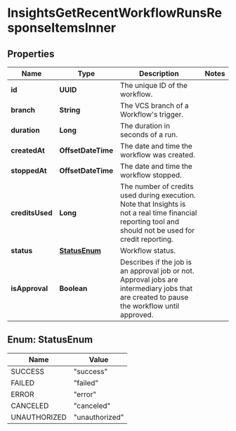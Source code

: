 

# InsightsGetRecentWorkflowRunsResponseItemsInner


## Properties

| Name | Type | Description | Notes |
|------------ | ------------- | ------------- | -------------|
|**id** | **UUID** | The unique ID of the workflow. |  |
|**branch** | **String** | The VCS branch of a Workflow&#39;s trigger. |  |
|**duration** | **Long** | The duration in seconds of a run. |  |
|**createdAt** | **OffsetDateTime** | The date and time the workflow was created. |  |
|**stoppedAt** | **OffsetDateTime** | The date and time the workflow stopped. |  |
|**creditsUsed** | **Long** | The number of credits used during execution. Note that Insights is not a real time financial reporting tool and should not be used for credit reporting. |  |
|**status** | [**StatusEnum**](#StatusEnum) | Workflow status. |  |
|**isApproval** | **Boolean** | Describes if the job is an approval job or not. Approval jobs are intermediary jobs that are created to pause the workflow until approved. |  |



## Enum: StatusEnum

| Name | Value |
|---- | -----|
| SUCCESS | &quot;success&quot; |
| FAILED | &quot;failed&quot; |
| ERROR | &quot;error&quot; |
| CANCELED | &quot;canceled&quot; |
| UNAUTHORIZED | &quot;unauthorized&quot; |



